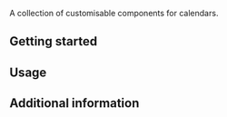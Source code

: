 A collection of customisable components for calendars.

## Getting started

## Usage

## Additional information
